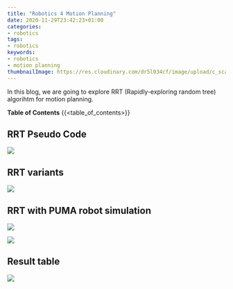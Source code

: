 ```yaml
---
title: "Robotics 4 Motion Planning"
date: 2020-11-29T23:42:23+01:00
categories:
- robotics
tags:
- robotics
keywords:
- robotics
- motion planning
thumbnailImage: https://res.cloudinary.com/dr5l034cf/image/upload/c_scale,w_400/v1606689979/Robotics/motion-planning_fwwg9u.jpg
---
```

In this blog, we are going to explore RRT (Rapidly-exploring random tree) algorihtm for motion planning.	
<!--more-->
**Table of Contents**
{{<table_of_contents>}}


## RRT Pseudo Code
![](https://res.cloudinary.com/dr5l034cf/image/upload/c_scale,w_600/v1606690249/Robotics/motion-planning-pseudo_yhrbow.jpg)

## RRT variants
![](https://res.cloudinary.com/dr5l034cf/image/upload/c_scale,w_600/v1606690397/Robotics/RRT-family_zae9gs.jpg)

## RRT with PUMA robot simulation
![](https://res.cloudinary.com/dr5l034cf/image/upload/c_scale,w_500/v1606689979/Robotics/motion-planning_fwwg9u.jpg)

![](https://res.cloudinary.com/dr5l034cf/image/upload/c_scale,w_500/v1606690120/Robotics/motion-planning-finish_y6eosj.jpg)

## Result table
![](https://res.cloudinary.com/dr5l034cf/image/upload/v1606690527/Robotics/motion-planning-result_re9a5b.jpg)
